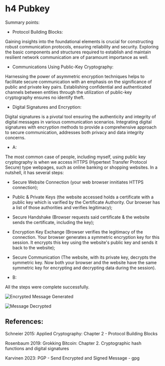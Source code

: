 # h4 Pubkey

Summary points:

* Protocol Building Blocks:

Gaining insights into the foundational elements is crucial for constructing robust communication protocols, ensuring reliability and security. Exploring the basic components and structures required to establish and maintain resilient network communication are of paramount importance as well.

* Communications Using Public-Key Cryptography:

Harnessing the power of asymmetric encryption techniques helps to facilitate secure communication with an emphasis on the significance of public and private key pairs. Establishing confidential and authenticated channels between entities through the utilization of public-key cryptography ensures no identify theft.

* Digital Signatures and Encryption:

Digital signatures is a pivotal tool ensuring the authenticity and integrity of digital messages in various communication scenarios. Integrating digital signatures with encryption methods to provide a comprehensive approach to secure communication, addresses both privacy and data integrity concerns.

* A:

The most common case of people, including myself, using public key cryptography is when we access HTTPS (Hypertext Transfer Protocol Secure) type webpages, such as online banking or shopping websites. In a nutshell, it has several steps: 

  * Secure Website Connection (your web browser innitiates HTTPS connection);
  * Public & Private Keys (the website accessed holds a certificate with a public key which is varified by the Certificate Authority. Our browser has a list of those authorities and verifies legitimacy);
  * Secure Handshake (Browser requests said certificate & the website sends the certificate, including the key);
  * Encryption Key Exchange (Browser verifies the legitimacy of the connection. Your browser generates a symmetric encryption key for this session. It encrypts this key using the website's public key and sends it back to the website);
  * Secure Communication (The website, with its private key, decrypts the symmetric key. Now both your browser and the website have the same symmetric key for encrypting and decrypting data during the session).

* B:

All the steps were complete successfully.

![Encrypted Message Generated](https://github.com/ForStudiesAndStuff/ICT4HM103-3005/assets/149094278/5332d999-c41e-4f60-a236-01ff09d847d4)

![Message Decrypted](https://github.com/ForStudiesAndStuff/ICT4HM103-3005/assets/149094278/1480c068-6db8-4cba-b673-c24c369e3c36)

## References:

Schneier 2015: Applied Cryptography: Chapter 2 - Protocol Building Blocks

Rosenbaum 2019: Grokking Bitcoin:
Chapter 2. Cryptographic hash functions and digital signatures

Karvinen 2023: PGP - Send Encrypted and Signed Message - gpg
